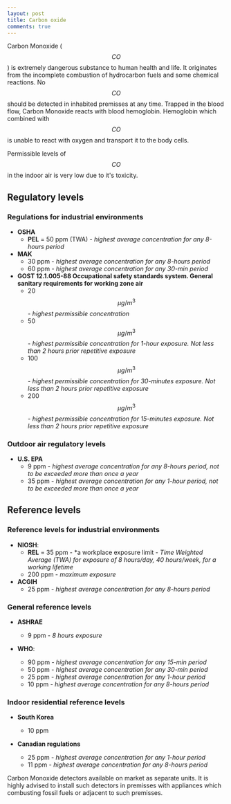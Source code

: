 ```yaml
---
layout: post
title: Carbon oxide
comments: true
---
```


Carbon Monoxide ( $$CO$$ ) is extremely dangerous substance to human health and life. It originates from the incomplete combustion of hydrocarbon fuels and some chemical reactions.
No $$CO$$ should be detected in inhabited premisses at any time. Trapped in the blood flow, Carbon Monoxide reacts with blood hemoglobin. Hemoglobin which combined with $$CO$$ is unable to react with oxygen and transport it to the body cells.

Permissible levels of $$CO$$ in the indoor air is very low due to it's toxicity.

## Regulatory levels

### Regulations for industrial environments

- **OSHA**
  - **PEL** = 50 ppm (TWA) - *highest average concentration for any 8-hours period*
- **MAK**
  - 30 ppm - *highest average concentration for any 8-hours period*
  - 60 ppm - *highest average concentration for any 30-min period*
- **GOST 12.1.005-88 Occupational safety standards system. General sanitary requirements for working zone air**
  - 20 $$\mu g/m^3$$ - *highest permissible concentration*
  - 50 $$\mu g/m^3$$ - *highest permissible concentration for 1-hour exposure. Not less than 2 hours prior repetitive exposure*
  - 100 $$\mu g/m^3$$ - *highest permissible concentration for 30-minutes exposure. Not less than 2 hours prior repetitive exposure*
  - 200 $$\mu g/m^3$$ - *highest permissible concentration for 15-minutes exposure. Not less than 2 hours prior repetitive exposure*

### Outdoor air regulatory levels

- **U.S. EPA**
  - 9 ppm - *highest average concentration for any 8-hours period, not to be exceeded more than once a year*
  - 35 ppm - *highest average concentration for any 1-hour period, not to be exceeded more than once a year*

## Reference levels

### Reference levels for industrial environments

- **NIOSH**:
  - **REL** = 35 ppm - *a workplace exposure limit - *Time Weighted Average (TWA) for exposure of 8 hours/day, 40 hours/week, for a working lifetime*
  - 200 ppm - *maximum exposure*
- **ACGIH**
  - 25 ppm - *highest average concentration for any 8-hours period*

### General reference levels

- **ASHRAE**
  - 9 ppm - *8 hours exposure*

- **WHO**:
  - 90 ppm - *highest average concentration for any 15-min period*
  - 50 ppm - *highest average concentration for any 30-min period*
  - 25 ppm - *highest average concentration for any 1-hour period*
  - 10 ppm - *highest average concentration for any 8-hours period*

### Indoor residential reference levels

- **South Korea**
  - 10 ppm

- **Canadian regulations**
  - 25 ppm - *highest average concentration for any 1-hour period*
  - 11 ppm - *highest average concentration for any 8-hours period*

Carbon Monoxide detectors available on market as separate units. It is highly advised to install such detectors in premisses with appliances which combusting fossil fuels or adjacent to such premisses.

